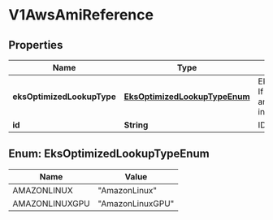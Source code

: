 # V1AwsAmiReference

## Properties
Name | Type | Description | Notes
------------ | ------------- | ------------- | -------------
**eksOptimizedLookupType** | [**EksOptimizedLookupTypeEnum**](#EksOptimizedLookupTypeEnum) | EKSOptimizedLookupType If specified, will look up an EKS Optimized image in SSM Parameter store |  [optional]
**id** | **String** | ID of resource |  [optional]

<a name="EksOptimizedLookupTypeEnum"></a>
## Enum: EksOptimizedLookupTypeEnum
Name | Value
---- | -----
AMAZONLINUX | &quot;AmazonLinux&quot;
AMAZONLINUXGPU | &quot;AmazonLinuxGPU&quot;
